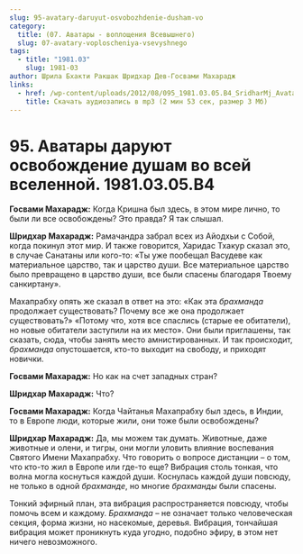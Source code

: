 ```yaml
---
slug: 95-avatary-daruyut-osvobozhdenie-dusham-vo
category:
  title: (07. Аватары - воплощения Всевышнего)
  slug: 07-avatary-voploscheniya-vsevyshnego
tags:
  - title: "1981.03"
    slug: 1981-03
author: Шрила Бхакти Ракшак Шридхар Дев-Госвами Махарадж
links:
  - href: /wp-content/uploads/2012/08/095_1981.03.05.B4_SridharMj_Avatary_daruyut_osvobojdeniye_dusham_vo_vsey_vselennoy1.mp3
    title: Скачать аудиозапись в mp3 (2 мин 53 сек, размер 3 Мб)
---
```


# 95. Аватары даруют освобождение душам во всей вселенной. 1981.03.05.B4

**Госвами Махарадж:** Когда Кришна был здесь, в этом мире лично, то были ли все освобождены? Это правда? Я так слышал.

**Шридхар Махарадж:** Рамачандра забрал всех из Айодхьи с Собой, когда покинул этот мир. И также говорится, Харидас Тхакур сказал это, в случае Санатаны или кого-то: «Ты уже пообещал Васудеве как материальное царство, так и царство души. Все материальное царство было превращено в царство души, все были спасены благодаря Твоему санкиртану».

Махапрабху опять же сказал в ответ на это: «Как эта *брахманда* продолжает существовать? Почему все же она продолжает существовать?» «Потому что, хотя все спаслись (старые ее обитатели), но новые обитатели заступили на их место». Они были приглашены, так сказать, сюда, чтобы занять место амнистированных. И так происходит, *брахманда* опустошается, кто-то выходит на свободу, и приходят новички.

**Госвами Махарадж:** Но как на счет западных стран?

**Шридхар Махарадж:** Что?

**Госвами Махарадж:** Когда Чайтанья Махапрабху был здесь, в Индии, то в Европе люди, которые жили, они тоже были освобождены?

**Шридхар Махарадж:** Да, мы можем так думать. Животные, даже животные и олени, и тигры, они могли уловить влияние воспевания Святого Имени Махапрабху. Что говорить о вопросе дистанции – о том, что кто-то жил в Европе или где-то еще? Вибрация столь тонкая, что волна могла коснуться каждой души. Коснулась каждой души повсюду, не только в одной *брахманде*, но многие *брахманды* были спасены.

Тонкий эфирный план, эта вибрация распространяется повсюду, чтобы помочь всем и каждому. *Брахманда* – не означает только человеческая секция, форма жизни, но насекомые, деревья. Вибрация, тончайшая вибрация может проникнуть куда угодно, подобно эфиру, в этом нет ничего невозможного.

